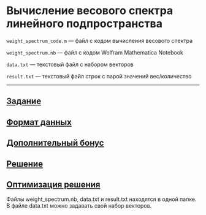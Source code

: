 
# Вычисление весового спектра линейного подпространства

`weight_spectrum_code.m` —  файл с кодом вычисления весового спектра

`weight_spectrum.nb` —  файл с кодом Wolfram Mathematica Notebook

`data.txt` —  текстовый файл с набором векторов

`result.txt` —  текстовый файл строк с парой значений вес/количество
___

## [Задание](https://github.com/romantitovmephi/WeightSpectrum/blob/main/documentation/requirements.png)

## [Формат данных](https://github.com/romantitovmephi/WeightSpectrum/blob/main/documentation/in:out.md)

## [Дополнительный бонус](https://github.com/romantitovmephi/WeightSpectrum/blob/main/documentation/bonus.png)

## [Решение](https://github.com/romantitovmephi/WeightSpectrum/blob/main/documentation/solution.md)

## [Оптимизация решения](https://github.com/romantitovmephi/WeightSpectrum/blob/main/documentation/optimization.md)

Файлы weight_spectrum.nb, data.txt и result.txt находятся в одной папке. В файле data.txt можно задавать свой набор векторов. 
